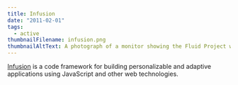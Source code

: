```yaml
---
title: Infusion
date: "2011-02-01"
tags:
  - active
thumbnailFilename: infusion.png
thumbnailAltText: A photograph of a monitor showing the Fluid Project website
---
```

[Infusion](https://fluidproject.org/infusion.html) is a code framework for building personalizable and adaptive
applications using JavaScript and other web technologies.
